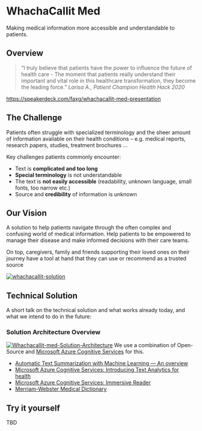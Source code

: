 # WhachaCallit Med
Making medical information more accessible and understandable to patients.

## Overview


<blockquote>
“I truly believe that patients have the power to
influence the future of health care -
The moment that patients really understand
their important and vital role in this healthcare
transformation, they become the leading
force.”
<i>Larisa A., Patient Champion Health Hack 2020</i>
</blockquote>

https://speakerdeck.com/faxg/whachacallit-med-presentation




## The Challenge
Patients often struggle with specialized terminology and the sheer
amount of information available on their health conditions – e.g.
medical reports, research papers, studies, treatment brochures ...

Key challenges patients commonly encounter:

* Text is **complicated and too long**
* **Special terminology** is not understandable
* The text is **not easily accessible** (readability, unknown language,
small fonts, too narrow etc.)
* Source and **credibility** of information is unknown


## Our Vision
A solution to help patients navigate through the often complex and confusing world of medical information. Help patients to be empowered to manage their disease and make informed decisions with their care teams.

On top, caregivers, family and friends supporting their loved ones on their journey have a tool at hand that they can use or recommend as a trusted source


<a href="https://ibb.co/4JCLpNH"><img src="https://i.ibb.co/3kVbchn/whachacallit-solution.png" alt="whachacallit-solution" border="0" /></a>



## Technical Solution
A short talk on the technical solution and what works already today, and what we intend to do in the future:

### Solution Architecture Overview
<a href="https://ibb.co/bNLRdPF"><img src="https://i.ibb.co/P14zCNM/Whachacallit-med-Solution-Architecture.png" alt="Whachacallit-med-Solution-Architecture" border="0" /></a>
We use a combination of Open-Source and <a href="https://azure.microsoft.com/en-us/services/cognitive-services/">Microsoft Azure Cognitive Services</a> for this.

<ul>
<li><a href="https://medium.com/luisfredgs/automatic-text-summarization-with-machine-learning-an-overview-68ded5717a25">Automatic Text Summarization with Machine Learning — An overview</a>
<li><a href="https://techcommunity.microsoft.com/t5/azure-ai/introducing-text-analytics-for-health/ba-p/1505152">Microsoft Azure Cognitive Services: Introducing Text Analytics for health</a>
<li><a href="https://azure.microsoft.com/en-us/services/cognitive-services/immersive-reader/">Microsoft Azure Cognitive Services: Immersive Reader</a>

<li><a href="https://www.dictionaryapi.com/products/api-medical-dictionary">Merriam-Webster Medical Dictionary</a>

</ul>


## Try it yourself
TBD
